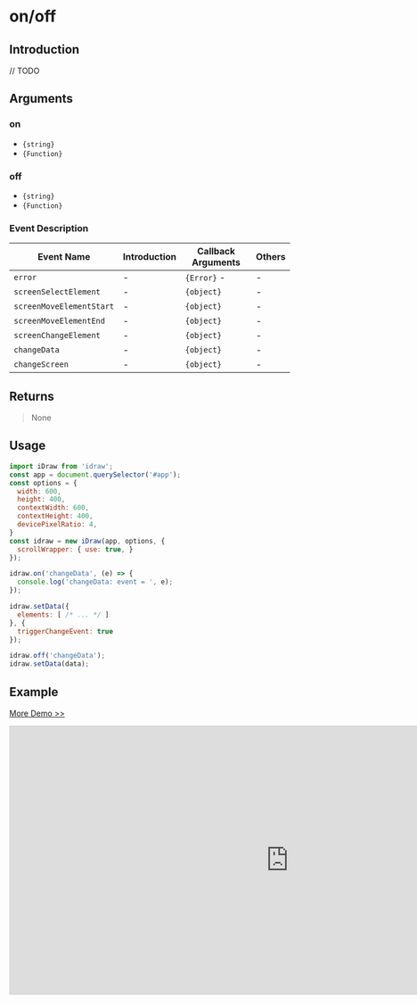 # on/off

## Introduction

// TODO

## Arguments

### on

- `{string}` 
- `{Function}` 

### off

- `{string}` 
- `{Function}` 

### Event Description

|Event Name|Introduction|Callback Arguments|Others|
| -- | -- | -- | -- |
| `error` | - | `{Error}`  -  | - |
| `screenSelectElement` |  -  | `{object}` | - |
| `screenMoveElementStart` | - | `{object}`  | - |
| `screenMoveElementEnd` | - | `{object}`  | - |
| `screenChangeElement` | - | `{object}`  | - |
| `changeData` | - | `{object}`  | - |
| `changeScreen` | - |`{object}`   | - |



## Returns

> None

## Usage

```js
import iDraw from 'idraw';
const app = document.querySelector('#app');
const options = {
  width: 600,
  height: 400,
  contextWidth: 600,
  contextHeight: 400,
  devicePixelRatio: 4,
}
const idraw = new iDraw(app, options, {
  scrollWrapper: { use: true, }
});

idraw.on('changeData', (e) => {
  console.log('changeData: event = ', e);
});

idraw.setData({
  elements: [ /* ... */ ]
}, {
  triggerChangeEvent: true
});

idraw.off('changeData');
idraw.setData(data);

```

## Example

[More Demo >>](https://idraw.js.org/playground/?demo=api-on)

<iframe 
  src="https://idraw.js.org/playground/?demo=api-on&header=false&sider=false&default-editor-split=37" 
  width="1000" height="480" frameborder="no" border="0"
  style="border: 1px solid #cecece; margin: 0px auto;"
></iframe>